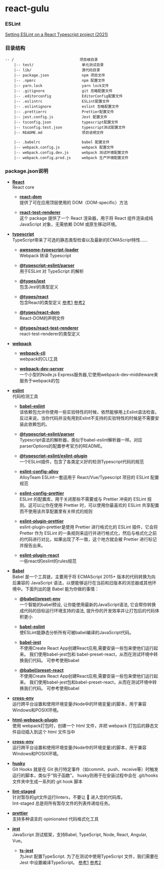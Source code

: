 # react-gulu

### ESLint
[Setting ESLint on a React Typescript project (2021)](https://andrebnassis.medium.com/setting-eslint-on-a-react-typescript-project-2021-1190a43ffba)


### 目录结构

```
-- /                              项目根目录
    |-- test/                      单元测试目录
    |-- lib/                       源代码目录
    |-- package.json               npm 项目文件
    |-- .npmrc                     npm 配置文件
    |-- yarn.lock                  yarn lock文件
    |-- .gitignore                 git 忽略配置文件
    |-- .editorconfig              EditorConfig配置文件
    |-- .eslintrc                  ESLint配置文件
    |-- .eslintignore              eslint 忽略配置文件
    |-- .prettierrc                Prettier配置文件
    |-- jest.config.js             Jest 配置文件
    |-- tsconfig.json              typescript配置文件
    |-- tsconfig.test.json         typescript测试配置文件
    |-- README.md                  项目说明文件

    |-- .babelrc                   babel 配置文件
    |-- webpack.config.js          webpack 配置文件
    |-- webpack.config.dev.js      webpack 测试环境配置文件
    |-- webpack.config.prod.js     webpack 生产环境配置文件
```

### package.json说明


* **[React](https://github.com/facebook/react/)** <br>
  React core

  * **[react-dom](https://www.npmjs.com/package/awesome-typescript-loader)** <br>
    提供了可在应用顶层使用的 DOM（DOM-specific）方法

  * **[react-test-renderer](https://www.npmjs.com/package/awesome-typescript-loader)** <br>
    这个 package 提供了一个 React 渲染器，用于将 React 组件渲染成纯 JavaScript 对象，无需依赖 DOM 或原生移动环境。


* **[typescript](https://www.typescriptlang.org/)** <br>
    TypeScript带来了可选的静态类型检查以及最新的ECMAScript特性......

  * **[awesome-typescript-loader](https://www.npmjs.com/package/awesome-typescript-loader)** <br>
    Webpack 转译 Typescript

  * **[@typescript-eslint/parser](https://www.npmjs.com/package/awesome-typescript-loader)** <br>
    用于ESLint 对 TypeScript 的解析

  * **[@types/jest](https://www.npmjs.com/package/@types/jest)** <br>
    包含Jest的类型定义

  * **[@types/react](https://www.npmjs.com/package/@types/jest)** <br>
    包含React的类型定义
    [参考1](https://zhuanlan.zhihu.com/p/129632306)
    [参考2](https://zh-hans.reactjs.org/docs/static-type-checking.html)

  * **[@types/react-dom]()** <br>
    React-DOM的声明文件

  * **[@types/react-test-renderer](https://zh-hans.reactjs.org/docs/test-renderer.html)** <br>
    react-test-renderer的类型定义

* **[webpack](https://webpack.js.org)** <br>

  * **[webpack-cli](https://www.npmjs.com/package/webpack-cli)** <br>
    webpack的CLI工具

  * **[webpack-dev-server](https://webpack.js.org/configuration/dev-server/)** <br>
    一个小型的Node.js Express服务器,它使用webpack-dev-middleware来服务于webpack的包


* **[eslint](https://eslint.org/)** <br>
    代码检测工具

  * **[babel-eslint](https://github.com/babel/babel-eslint)** <br>
    该依赖包允许你使用一些实验特性的时候，依然能够用上Eslint语法检查。反过来说，当你代码并没有用到Eslint不支持的实验特性的时候是不需要安装此依赖包的。

  * **[@typescript-eslint/parser](https://github.com/typescript-eslint/typescript-eslint/tree/master/packages/parser)** <br>
    Typescript语法的解析器，类似于babel-eslint解析器一样。对应parserOptions的配置参考官方的README。

  * **[@typescript-eslint/eslint-plugin](Typescript辅助Eslint的插件。)** <br>
    一个ESLint插件，包含了各类定义好的检测Typescript代码的规范

  * **[eslint-config-alloy]((https://github.com/AlloyTeam/eslint-config-alloy/blob/master/README.zh-CN.md))** <br>
    AlloyTeam ESLint一套适用于 React/Vue/Typescript 项目的 ESLint 配置规范

  * **[eslint-config-prettier](https://github.com/prettier/eslint-config-prettier)** <br>
  ESLint 的配置库，用于关闭那些不需要或与 Prettier 冲突的 ESLint 规则。这可以让你在使用 Prettier 时，可以使用你最喜欢的 ESLint 共享配置而不使用该共享配置里有关样式的规则

  * **[eslint-plugin-prettier](https://github.com/prettier/eslint-plugin-prettier)** <br>
    eslint-plugin-prettier是使用 Prettier 进行格式化的 ESLint 插件，它会将 Pretter 作为 ESLint 的一条规则来运行并进行格式化，然后与格式化之前的代码进行对比，如果出现了不一致，这个地方就会被 Prettier 进行标记并报告出来。

  * **[eslint-plugin-react](https://github.com/yannickcr/eslint-plugin-react)** <br>
    一些react的eslint的rules规范

* **[Babel](https://babeljs.io/)** <br>
  Babel 是一个工具链，主要用于将 ECMAScript 2015+ 版本的代码转换为向后兼容的 JavaScript 语法，以便能够运行在当前和旧版本的浏览器或其他环境中。下面列出的是 Babel 能为你做的事情：

  * **[@babel/preset-env](https://babeljs.io/docs/en/babel-preset-env)** <br>
    一个智能的babel预设, 让你能使用最新的JavaScript语法, 它会帮你转换成代码的目标运行环境支持的语法, 提升你的开发效率并让打包后的代码体积更小

  * **[babel-eslint](https://github.com/babel/babel-eslint)** <br>
    使ESLint能静态分析所有可被babel编译的JavaScript代码。

  * **[babel-jest](https://jestjs.io/zh-Hans/docs/getting-started)** <br>
  不使用Create React App创建React应用,需要安装一些包来使他们运行起来。 我们使用babel-jest包和  babel-preset-react，从而在测试环境中转换我们代码。 可参考使用babel

  * **[@babel/preset-react](https://www.babeljs.cn/docs/babel-preset-react)** <br>
  不使用Create React App创建React应用,需要安装一些包来使他们运行起来。 我们使用babel-jest包和babel-preset-react，从而在测试环境中转换我们代码。 可参考使用babel


* **[cross-env](https://www.npmjs.com/package/cross-env)** <br>
    运行跨平台设置和使用环境变量(Node中的环境变量)的脚本，用于兼容Windows和POSIX环境。

* **[html-webpack-plugin](https://www.webpackjs.com/plugins/html-webpack-plugin/)** <br>
    使用 webpack打包时，创建一个 html 文件，并把 webpack 打包后的静态文件自动插入到这个 html 文件当中

* **[cross-env](https://www.npmjs.com/package/cross-env)** <br>
    运行跨平台设置和使用环境变量(Node中的环境变量)的脚本，用于兼容Windows和POSIX环境。

* **[husky]()** <br>
    Git Hooks 就是在 Git 执行特定事件（如commit、push、receive等）时触发运行的脚本，类似于“钩子函数”。
    husky则用于在安装过程中会在 .git/hooks 文件夹中生成一系列的 git hook 脚本

* **[lint-staged](https://www.npmjs.com/package/lint-staged)** <br>
    针对暂存的git文件运行linters，不要让 💩 进入您的代码库。<br>
    lint-staged 总是将所有暂存文件的列表传递给任务。

* **[prettier](https://prettier.io/)** <br>
    支持多种语言的 opinionated 代码格式化工具

* **[jest](https://jestjs.io/zh-Hans/)** <br>
    JavaScript 测试框架，支持Babel, TypeScript, Node, React, Angular, Vue。

    * **[ts-jest]()** <br>
        为Jest 配置TypeScript. 为了在测试中使用TypeScript 文件，我们需要在Jest 中设置编译TypeScript。
        [参考1](https://monsoir.github.io/Notes/React/react/react-typescript-jest.html)
        [参考2](https://vue-test-utils.vuejs.org/zh/guides/using-with-typescript.html)
